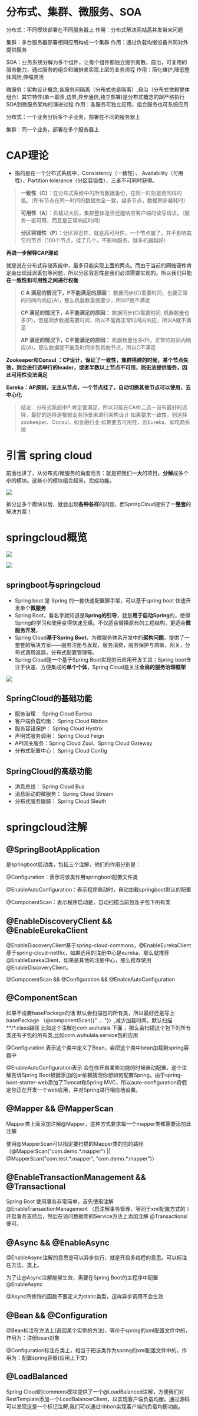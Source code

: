 # 分布式、集群、微服务、SOA

分布式：不同模块部署在不同服务器上
作用：分布式解决网站高并发带来问题

集群：多台服务器部署相同应用构成一个集群
作用：通过负载均衡设备共同对外提供服务

SOA：业务系统分解为多个组件，让每个组件都独立提供离散，自治，可复用的服务能力，通过服务的组合和编排来实现上层的业务流程
作用：简化维护,降低整体风险,伸缩灵活

微服务：架构设计概念,各服务间隔离（分布式也是隔离）,自治（分布式依赖整体组合）其它特性(单一职责,边界,异步通信,独立部署)是分布式概念的跟严格执行SOA到微服务架构的演进过程
作用：各服务可独立应用，组合服务也可系统应用



分布式：一个业务分拆多个子业务，部署在不同的服务器上

集群：同一个业务，部署在多个服务器上



# CAP理论

- 指的是在一个分布式系统中，Consistency（一致性）、 Availability（可用性）、Partition tolerance（分区容错性），三者不可同时获得。

> **一致性（C）**：在分布式系统中的所有数据备份，在同一时刻是否同样的值。（所有节点在同一时间的数据完全一致，越多节点，数据同步越耗时）	
>
>
> **可用性（A）**：负载过大后，集群整体是否还能响应客户端的读写请求。（服务一直可用，而且是正常响应时间）
>
>
> **分区容错性（P）**：分区容忍性，就是高可用性，一个节点崩了，并不影响其它的节点（100个节点，挂了几个，不影响服务，越多机器越好）



**再进一步解释CAP理论**

就是说在分布式存储系统中，最多只能实现上面的两点。而由于当前的网络硬件肯定会出现延迟丢包等问题，所以分区容忍性是我们必须需要实现的。所以我们只能**在一致性和可用性之间进行权衡**

> **C A 满足的情况下，P不能满足的原因：**
> 	数据同步(C)需要时间，也要正常的时间内响应(A)，那么机器数量就要少，所以P就不满足
>
> **CP 满足的情况下，A不能满足的原因：**
> 	数据同步(C)需要时间, 机器数量也多(P)，但是同步数据需要时间，所以不能再正常时间内响应，所以A就不满足
>
> **AP 满足的情况下，C不能满足的原因：**
> 	机器数量也多(P)，正常的时间内响应(A)，那么数据就不能及时同步到其他节点，所以C不满足



**Zookeeper和Consul ：CP设计，保证了一致性，集群搭建的时候，某个节点失效，则会进行选举行的leader，或者半数以上节点不可用，则无法提供服务，因此可用性没法满足**


**Eureka：AP原则，无主从节点，一个节点挂了，自动切换其他节点可以使用，去中心化**



> 结论：分布式系统中P,肯定要满足，所以只能在CA中二选一没有最好的选择，最好的选择是根据业务场景来进行架构设计
> 如果要求一致性，则选择zookeeper、Consul，如金融行业
> 如果要去可用性，则Eureka，如电商系统



# 引言 spring cloud

前面也讲了，从分布式/微服务的角度而言：就是把我们一**大**的项目，**分解**成多个**小**的模块。这些小的模块组合起来，完成功能。

![](img/springcloud2.jpg)



拆分出多个模块以后，就会出现**各种各样**的问题，而SpringCloud提供了**一整套**的解决方案！



# springcloud概览

![](img/springcloud1.jpg)



![](img/springcloud3.png)



## springboot与springcloud

- Spring boot 是 Spring 的一套快速配置脚手架，可以基于spring boot 快速开发单个**微服务**
- Spring Boot，看名字就知道是**Spring的引导**，就是**用于启动Spring**的，使得Spring的学习和使用变得快速无痛。不仅适合替换原有的工程结构，更适合**微服务开发**。
- Spring Cloud**基于Spring Boot**，为微服务体系开发中的**架构问题**，提供了一整套的解决方案——服务注册与发现，服务消费，服务保护与熔断，网关，分布式调用追踪，分布式配置管理等。
- Spring Cloud是一个基于Spring Boot实现的云应用开发工具；Spring boot专注于快速、方便集成的**单个个体**，Spring Cloud是关注**全局的服务治理框架**

![](img/springcloud2.png)



## SpringCloud的基础功能

- 服务治理： Spring Cloud Eureka
- 客户端负载均衡： Spring Cloud Ribbon
- 服务容错保护： Spring Cloud Hystrix
- 声明式服务调用： Spring Cloud Feign
- API网关服务：Spring Cloud Zuul，Spring Cloud Gateway
- 分布式配置中心： Spring Cloud Config

## SpringCloud的高级功能

- 消息总线： Spring Cloud Bus
- 消息驱动的微服务： Spring Cloud Stream
- 分布式服务跟踪： Spring Cloud Sleuth



# springcloud注解



## @SpringBootApplication

是springboot启动类，包括三个注解，他们的作用分别是：

@Configuration：表示将该类作用springboot配置文件类



@EnableAutoConfiguration：表示程序启动时，自动加载springboot默认的配置



@ComponentScan：表示程序启动是，自动扫描当前包及子包下所有类



## @EnableDiscoveryClient && @EnableEurekaClient



@EnableDiscoveryClient基于spring-cloud-commons，@EnableEurekaClient基于spring-cloud-netflix，如果选用的注册中心是eureka，那么就推荐@EnableEurekaClient，如果是其他的注册中心，那么推荐使用@EnableDiscoveryClient。



@ComponentScan && @Configuration && @EnableAutoConfiguration



## @ComponentScan 

如果不设置basePackage的话 默认会扫描包的所有类，所以最好还是写上basePackage （@componentScan({" ... "}）,减少加载时间。默认扫描\**/\*.class路径 比如这个注解在com.wuhulala 下面 ，那么会扫描这个包下的所有类还有子包的所有类,比如com.wuhulala.service包的应用

@Configuration 表示这个类中定义了Bean，会把这个类中bean加载到spring容器中



@EnableAutoConfiguration表示 会在你开启某些功能的时候自动配置，这个注解告诉Spring Boot根据添加的jar依赖猜测你想如何配置Spring。由于spring-boot-starter-web添加了Tomcat和Spring MVC，所以auto-configuration将假定你正在开发一个web应用，并对Spring进行相应地设置。



## @Mapper && @MapperScan

Mapper类上面添加注解@Mapper，这种方式要求每一个mapper类都需要添加此注解

使用@MapperScan可以指定要扫描的Mapper类的包的路径（@MapperScan("com.demo.\*.mapper") || @MapperScan("com.test.\*.mapper", "com.demo.\*.mapper")）



## @EnableTransactionManagement && @Transactional



Spring Boot 使用事务非常简单，首先使用注解 @EnableTransactionManagement （启注解事务管理，等同于xml配置方式的 ）开启事务支持后，然后在访问数据库的Service方法上添加注解 @Transactional 便可。



## @Async && @EnableAsync



@EnableAsync注解的意思是可以异步执行，就是开启多线程的意思。可以标注在方法、类上。



为了让@Async注解能够生效，需要在Spring Boot的主程序中配置@EnableAsync



@Async所修饰的函数不要定义为static类型，这样异步调用不会生效



## @Bean && @Configuration



@Bean标注在方法上(返回某个实例的方法)，等价于spring的xml配置文件中的，作用为：注册bean对象



@Configuration标注在类上，相当于把该类作为spring的xml配置文件中的，作用为：配置spring容器(应用上下文)



## @LoadBalanced



Spring Cloud的commons模块提供了一个@LoadBalanced注解，方便我们对RestTemplate添加一个LoadBalancerClient，以实现客户端负载均衡。通过源码可以发现这是一个标记注解,我们可以通过ribbon实现客户端的负载均衡功能。